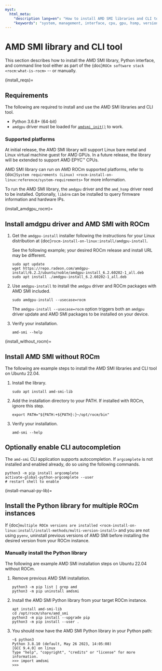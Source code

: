 ```yaml
---
myst:
  html_meta:
    "description lang=en": "How to install AMD SMI libraries and CLI tool."
    "keywords": "system, management, interface, cpu, gpu, hsmp, versions"
---
```


# AMD SMI library and CLI tool

This section describes how to install the AMD SMI library, Python interface,
and command line tool either as part of the
{doc}`ROCm software stack <rocm:what-is-rocm>` -- or manually.

(install_reqs)=
## Requirements
The following are required to install and use the AMD SMI libraries and CLI
tool.

* Python 3.6.8+ (64-bit)
* `amdgpu` driver must be loaded for [`amdsmi_init()`](#cpp_hello_amdsmi) to
  work.

### Supported platforms

At initial release, the AMD SMI library will support Linux bare metal and Linux
virtual machine guest for AMD GPUs. In a future release, the library will be
extended to support AMD EPYC™ CPUs.

AMD SMI library can run on AMD ROCm supported platforms, refer to
{doc}`System requirements (Linux) <rocm-install-on-linux:reference/system-requirements>`
for more information.
<!--https://rocm.docs.amd.com/projects/install-on-linux/en/latest/reference/system-requirements.html-->

To run the AMD SMI library, the `amdgpu` driver and the `amd_hsmp` driver need
to be installed. Optionally, `libdrm` can be installed to query firmware
information and hardware IPs.

(install_amdgpu_rocm)=
## Install amdgpu driver and AMD SMI with ROCm

<!--https://rocm.docs.amd.com/projects/install-on-linux/en/latest/install/amdgpu-install.html-->
1. Get the `amdgpu-install` installer following the instructions for your
   Linux distribution at {doc}`rocm-install-on-linux:install/amdgpu-install`.

   See the following example; your desired ROCm release and install URL may be
   different.

   ```shell
   sudo apt update
   wget https://repo.radeon.com/amdgpu-install/6.2.2/ubuntu/noble/amdgpu-install_6.2.60202-1_all.deb
   sudo apt install ./amdgpu-install_6.2.60202-1_all.deb
   ```

2. Use `amdgpu-install` to install the `amdgpu` driver and ROCm packages with
   AMD SMI included.

   ``` shell
   sudo amdgpu-install --usecase=rocm
   ```

   The `amdgpu-install --usecase=rocm` option triggers both an `amdgpu` driver
   update and AMD SMI packages to be installed on your device.

3. Verify your installation.

   ```shell
   amd-smi --help
   ```

(install_without_rocm)=
## Install AMD SMI without ROCm

The following are example steps to install the AMD SMI libraries and CLI tool on
Ubuntu 22.04.

1. Install the library.

   ```shell
   sudo apt install amd-smi-lib
   ```

2. Add the installation directory to your PATH. If installed with ROCm, ignore
   this step.

   ```shell
   export PATH="${PATH:+${PATH}:}~/opt/rocm/bin"
   ```

3. Verify your installation.

   ```shell
   amd-smi --help
   ```

## Optionally enable CLI autocompletion

The `amd-smi` CLI application supports autocompletion. If `argcomplete` is not
installed and enabled already, do so using the following commands.

```shell
python3 -m pip install argcomplete
activate-global-python-argcomplete --user
# restart shell to enable
```

(install-manual-py-lib)=
## Install the Python library for multiple ROCm instances

If {doc}`multiple ROCm versions are installed
<rocm-install-on-linux:install/install-methods/multi-version-install>` and you
are not using `pyenv`, uninstall previous versions of AMD SMI before installing
the desired version from your ROCm instance.

### Manually install the Python library

The following are example AMD SMI installation steps on Ubuntu 22.04 without
ROCm.

1. Remove previous AMD SMI installation.

   ```shell
   python3 -m pip list | grep amd
   python3 -m pip uninstall amdsmi
   ```

2. Install the AMD SMI Python library from your target ROCm instance.

   ```shell
   apt install amd-smi-lib
   cd /opt/rocm/share/amd_smi
   python3 -m pip install --upgrade pip
   python3 -m pip install --user .
   ```

3. You should now have the AMD SMI Python library in your Python path:

   ```shell-session
   ~$ python3
   Python 3.8.10 (default, May 26 2023, 14:05:08)
   [GCC 9.4.0] on linux
   Type "help", "copyright", "credits" or "license" for more information.
   >>> import amdsmi
   >>>
   ```
